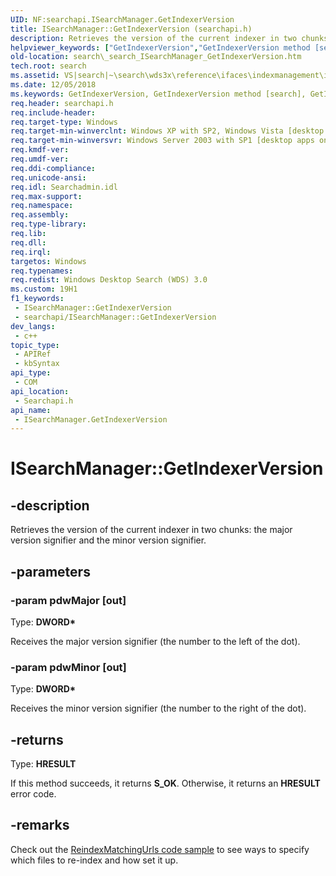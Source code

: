 ```yaml
---
UID: NF:searchapi.ISearchManager.GetIndexerVersion
title: ISearchManager::GetIndexerVersion (searchapi.h)
description: Retrieves the version of the current indexer in two chunks:\_the major version signifier and the minor version signifier.
helpviewer_keywords: ["GetIndexerVersion","GetIndexerVersion method [search]","GetIndexerVersion method [search]","ISearchManager interface","ISearchManager interface [search]","GetIndexerVersion method","ISearchManager.GetIndexerVersion","ISearchManager::GetIndexerVersion","_search_ISearchManager_GetIndexerVersion","search._search_ISearchManager_GetIndexerVersion","searchapi/ISearchManager::GetIndexerVersion"]
old-location: search\_search_ISearchManager_GetIndexerVersion.htm
tech.root: search
ms.assetid: VS|search|~\search\wds3x\reference\ifaces\indexmanagement\isearchmanager\getindexerversion.htm
ms.date: 12/05/2018
ms.keywords: GetIndexerVersion, GetIndexerVersion method [search], GetIndexerVersion method [search],ISearchManager interface, ISearchManager interface [search],GetIndexerVersion method, ISearchManager.GetIndexerVersion, ISearchManager::GetIndexerVersion, _search_ISearchManager_GetIndexerVersion, search._search_ISearchManager_GetIndexerVersion, searchapi/ISearchManager::GetIndexerVersion
req.header: searchapi.h
req.include-header: 
req.target-type: Windows
req.target-min-winverclnt: Windows XP with SP2, Windows Vista [desktop apps only]
req.target-min-winversvr: Windows Server 2003 with SP1 [desktop apps only]
req.kmdf-ver: 
req.umdf-ver: 
req.ddi-compliance: 
req.unicode-ansi: 
req.idl: Searchadmin.idl
req.max-support: 
req.namespace: 
req.assembly: 
req.type-library: 
req.lib: 
req.dll: 
req.irql: 
targetos: Windows
req.typenames: 
req.redist: Windows Desktop Search (WDS) 3.0
ms.custom: 19H1
f1_keywords:
 - ISearchManager::GetIndexerVersion
 - searchapi/ISearchManager::GetIndexerVersion
dev_langs:
 - c++
topic_type:
 - APIRef
 - kbSyntax
api_type:
 - COM
api_location:
 - Searchapi.h
api_name:
 - ISearchManager.GetIndexerVersion
---
```


# ISearchManager::GetIndexerVersion


## -description

Retrieves the version of the current indexer in two chunks: the major version signifier and the minor version signifier.

## -parameters

### -param pdwMajor [out]

Type: <b>DWORD*</b>

Receives the major version signifier (the number to the left of the dot).

### -param pdwMinor [out]

Type: <b>DWORD*</b>

Receives the minor version signifier (the number to the right of the dot).

## -returns

Type: <b>HRESULT</b>

If this method succeeds, it returns <b xmlns:loc="http://microsoft.com/wdcml/l10n">S_OK</b>. Otherwise, it returns an <b xmlns:loc="http://microsoft.com/wdcml/l10n">HRESULT</b> error code.

## -remarks

Check out the <a href="https://docs.microsoft.com/windows/win32/search/-search-sample-reindexmatchingurls">ReindexMatchingUrls code sample</a> to see ways to specify which files to re-index and how set it up.


